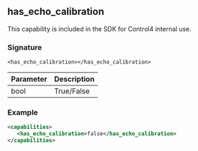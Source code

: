 ## has\_echo\_calibration

This capability is included in the SDK for Control4 internal use.

### Signature

`<has_echo_calibration></has_echo_calibration> `


| Parameter | Description |
| --- | --- |
| bool | True/False |


### Example

```xml
<capabilities>
   <has_echo_calibration>false</has_echo_calibration>
</capabilities>
```
